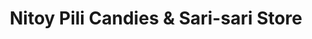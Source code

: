 ---
title: "Nitoy Pili Candies & Sari-sari Store"
url: /daet/nitoy-pili-candies-und-sari-sari-store/
shop: Lebensmittel
---